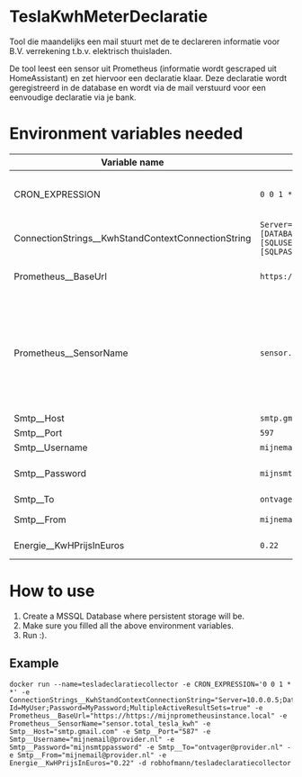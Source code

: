 # TeslaKwhMeterDeclaratie
Tool die maandelijks een mail stuurt met de te declareren informatie voor B.V. verrekening t.b.v. elektrisch thuisladen.

De tool leest een sensor uit Prometheus (informatie wordt gescraped uit HomeAssistant) en zet hiervoor een declaratie klaar. Deze declaratie wordt geregistreerd in de database en wordt via de mail verstuurd voor een eenvoudige declaratie via je bank.

# Environment variables needed
| Variable name | Example value | Description |
| ------------- | ------------- | ------------- |
| CRON_EXPRESSION | `0 0 1 * *` | The CRON expression in which frequency to run the script. |
| ConnectionStrings__KwhStandContextConnectionString | `Server=[SERVERADDRESS];Database=[DATABASENAME];User Id=[SQLUSERANME];Password=[SQLPASSWORD];MultipleActiveResultSets=true` | Connectionstring van je MSSQL Database. |
| Prometheus__BaseUrl | `https://mijnprometheusinstance.local` | De BaseURL van je Prometheus instantie |
| Prometheus__SensorName | `sensor.total_tesla_kwh` | Sensorname zoals hij in Promteheus geregistreerd staat. Deze zal worden uitgelezen en gebruikt als energiemeter in kWh. |
| Smtp__Host | `smtp.gmail.com` | SMTP Hostname |
| Smtp__Port | `597` | SMTP Port |
| Smtp__Username | `mijnemail@provider.nl` | SMTP Username |
| Smtp__Password | `mijnsmtppassword` | SMTP Password or SendGrid API Key |
| Smtp__To | `ontvager@provider.nl` | SMTP To Adres |
| Smtp__From | `mijnemail@provider.nl` | SMTP From Adres |
| Energie__KwHPrijsInEuros | `0.22` | De energieprijs in euros |

# How to use
1. Create a MSSQL Database where persistent storage will be.
2. Make sure you filled all the above environment variables.
3. Run :).

## Example
```
docker run --name=tesladeclaratiecollector -e CRON_EXPRESSION='0 0 1 * *' -e ConnectionStrings__KwhStandContextConnectionString="Server=10.0.0.5;Database=TeslaDb;User Id=MyUser;Password=MyPassword;MultipleActiveResultSets=true" -e Prometheus__BaseUrl="https://https://mijnprometheusinstance.local" -e Prometheus__SensorName="sensor.total_tesla_kwh" -e Smtp__Host="smtp.gmail.com" -e Smtp__Port="587" -e Smtp__Username="mijnemail@provider.nl" -e Smtp__Password="mijnsmtppassword" -e Smtp__To="ontvager@provider.nl" -e Smtp__From="mijnemail@provider.nl" -e Energie__KwHPrijsInEuros="0.22" -d robhofmann/tesladeclaratiecollector
```
